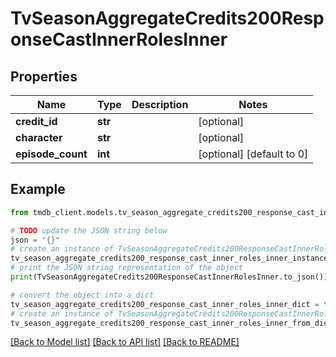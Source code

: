 # TvSeasonAggregateCredits200ResponseCastInnerRolesInner


## Properties

Name | Type | Description | Notes
------------ | ------------- | ------------- | -------------
**credit_id** | **str** |  | [optional] 
**character** | **str** |  | [optional] 
**episode_count** | **int** |  | [optional] [default to 0]

## Example

```python
from tmdb_client.models.tv_season_aggregate_credits200_response_cast_inner_roles_inner import TvSeasonAggregateCredits200ResponseCastInnerRolesInner

# TODO update the JSON string below
json = "{}"
# create an instance of TvSeasonAggregateCredits200ResponseCastInnerRolesInner from a JSON string
tv_season_aggregate_credits200_response_cast_inner_roles_inner_instance = TvSeasonAggregateCredits200ResponseCastInnerRolesInner.from_json(json)
# print the JSON string representation of the object
print(TvSeasonAggregateCredits200ResponseCastInnerRolesInner.to_json())

# convert the object into a dict
tv_season_aggregate_credits200_response_cast_inner_roles_inner_dict = tv_season_aggregate_credits200_response_cast_inner_roles_inner_instance.to_dict()
# create an instance of TvSeasonAggregateCredits200ResponseCastInnerRolesInner from a dict
tv_season_aggregate_credits200_response_cast_inner_roles_inner_from_dict = TvSeasonAggregateCredits200ResponseCastInnerRolesInner.from_dict(tv_season_aggregate_credits200_response_cast_inner_roles_inner_dict)
```
[[Back to Model list]](../README.md#documentation-for-models) [[Back to API list]](../README.md#documentation-for-api-endpoints) [[Back to README]](../README.md)



